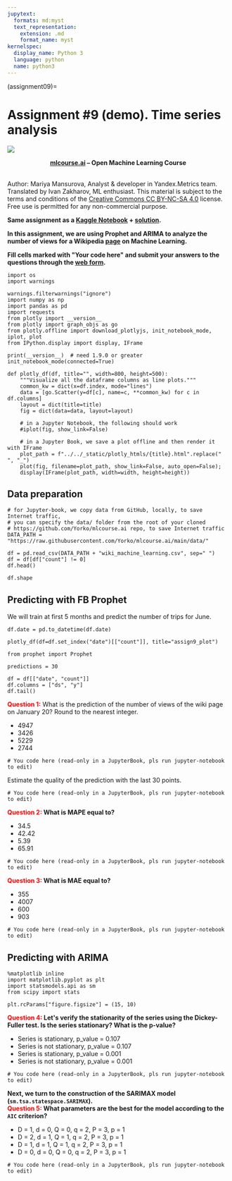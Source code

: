 ```yaml
---
jupytext:
  formats: md:myst
  text_representation:
    extension: .md
    format_name: myst
kernelspec:
  display_name: Python 3
  language: python
  name: python3
---
```


(assignment09)=

# Assignment #9 (demo). Time series analysis

<img src="https://habrastorage.org/webt/ia/m9/zk/iam9zkyzqebnf_okxipihkgjwnw.jpeg" />

**<center>[mlcourse.ai](https://mlcourse.ai) – Open Machine Learning Course** </center><br>

Author: Mariya Mansurova, Analyst & developer in Yandex.Metrics team. Translated by Ivan Zakharov, ML enthusiast. This material is subject to the terms and conditions of the [Creative Commons CC BY-NC-SA 4.0](https://creativecommons.org/licenses/by-nc-sa/4.0/) license. Free use is permitted for any non-commercial purpose.


**Same assignment as a [Kaggle Notebook](https://www.kaggle.com/kashnitsky/a9-demo-time-series-analysis) + [solution](https://www.kaggle.com/kashnitsky/a9-demo-time-series-analysis-solution).**

**In this assignment, we are using Prophet and ARIMA to analyze the number of views for a Wikipedia [page](https://en.wikipedia.org/wiki/Machine_learning) on Machine Learning.**

**Fill cells marked with "Your code here" and submit your answers to the questions through the [web form](https://docs.google.com/forms/d/1UYQ_WYSpsV3VSlZAzhSN_YXmyjV7YlTP8EYMg8M8SoM/edit).**


```{code-cell} ipython3
import os
import warnings

warnings.filterwarnings("ignore")
import numpy as np
import pandas as pd
import requests
from plotly import __version__
from plotly import graph_objs as go
from plotly.offline import download_plotlyjs, init_notebook_mode, iplot, plot
from IPython.display import display, IFrame

print(__version__)  # need 1.9.0 or greater
init_notebook_mode(connected=True)
```

```{code-cell} ipython3
def plotly_df(df, title="", width=800, height=500):
    """Visualize all the dataframe columns as line plots."""
    common_kw = dict(x=df.index, mode="lines")
    data = [go.Scatter(y=df[c], name=c, **common_kw) for c in df.columns]
    layout = dict(title=title)
    fig = dict(data=data, layout=layout)

    # in a Jupyter Notebook, the following should work
    #iplot(fig, show_link=False)

    # in a Jupyter Book, we save a plot offline and then render it with IFrame
    plot_path = f"../../_static/plotly_htmls/{title}.html".replace(" ", "_")
    plot(fig, filename=plot_path, show_link=False, auto_open=False);
    display(IFrame(plot_path, width=width, height=height))
```

## Data preparation


```{code-cell} ipython3
# for Jupyter-book, we copy data from GitHub, locally, to save Internet traffic,
# you can specify the data/ folder from the root of your cloned
# https://github.com/Yorko/mlcourse.ai repo, to save Internet traffic
DATA_PATH = "https://raw.githubusercontent.com/Yorko/mlcourse.ai/main/data/"
```


```{code-cell} ipython3
df = pd.read_csv(DATA_PATH + "wiki_machine_learning.csv", sep=" ")
df = df[df["count"] != 0]
df.head()

```


```{code-cell} ipython3
df.shape
```

## Predicting with FB Prophet
We will train at first 5 months and predict the number of trips for June.


```{code-cell} ipython3
df.date = pd.to_datetime(df.date)
```


```{code-cell} ipython3
plotly_df(df=df.set_index("date")[["count"]], title="assign9_plot")
```


```{code-cell} ipython3
from prophet import Prophet
```


```{code-cell} ipython3
predictions = 30

df = df[["date", "count"]]
df.columns = ["ds", "y"]
df.tail()
```

**<font color='red'>Question 1:</font>** What is the prediction of the number of views of the wiki page on January 20? Round to the nearest integer.

- 4947
- 3426
- 5229
- 2744


```{code-cell} ipython3
# You code here (read-only in a JupyterBook, pls run jupyter-notebook to edit)
```

Estimate the quality of the prediction with the last 30 points.


```{code-cell} ipython3
# You code here (read-only in a JupyterBook, pls run jupyter-notebook to edit)
```

**<font color='red'>Question 2:</font> What is MAPE equal to?**

- 34.5
- 42.42
- 5.39
- 65.91

```{code-cell} ipython3
# You code here (read-only in a JupyterBook, pls run jupyter-notebook to edit)
```

**<font color='red'>Question 3:</font> What is MAE equal to?**

- 355
- 4007
- 600
- 903

```{code-cell} ipython3
# You code here (read-only in a JupyterBook, pls run jupyter-notebook to edit)
```

## Predicting with ARIMA


```{code-cell} ipython3
%matplotlib inline
import matplotlib.pyplot as plt
import statsmodels.api as sm
from scipy import stats

plt.rcParams["figure.figsize"] = (15, 10)
```

**<font color='red'>Question 4:</font> Let's verify the stationarity of the series using the Dickey-Fuller test. Is the series stationary? What is the p-value?**

- Series is stationary, p_value = 0.107
- Series is not stationary, p_value = 0.107
- Series is stationary, p_value = 0.001
- Series is not stationary, p_value = 0.001


```{code-cell} ipython3
# You code here (read-only in a JupyterBook, pls run jupyter-notebook to edit)
```

**Next, we turn to the construction of the SARIMAX model (`sm.tsa.statespace.SARIMAX`).<br> <font color='red'>Question 5:</font> What parameters are the best for the model according to the `AIC` criterion?**

- D = 1, d = 0, Q = 0, q = 2, P = 3, p = 1
- D = 2, d = 1, Q = 1, q = 2, P = 3, p = 1
- D = 1, d = 1, Q = 1, q = 2, P = 3, p = 1
- D = 0, d = 0, Q = 0, q = 2, P = 3, p = 1


```{code-cell} ipython3
# You code here (read-only in a JupyterBook, pls run jupyter-notebook to edit)
```
